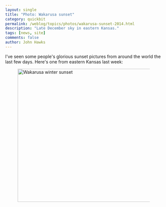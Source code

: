 ```yaml
---
layout: single 
title: "Photo: Wakarusa sunset" 
category: quickbit
permalink: /weblog/topics/photos/wakarusa-sunset-2014.html
description: "Late December sky in eastern Kansas."
tags: [news, site] 
comments: false 
author: John Hawks 
---
```


I've seen some people's glorious sunset pictures from around the world the last few days. Here's one from eastern Kansas last week: 

<figure class="middle-picture">
<a href="http://www.flickr.com/photos/johnhawks/11681112395/" title="Wakarusa winter sunset by John Hawks, on Flickr"><img src="http://farm4.staticflickr.com/3829/11681112395_30a8ce8966_z.jpg" width="640" height="427" alt="Wakarusa winter sunset"></a>
</figure>
